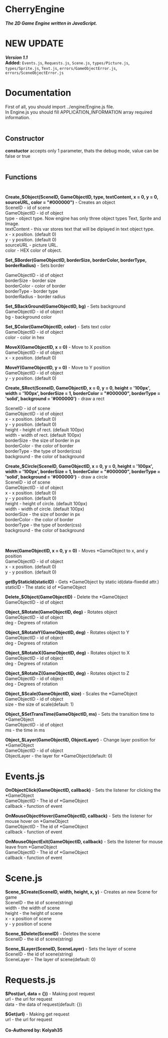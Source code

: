 # CherryEngine
***The 2D Game Engine written in JavaScript.***

# NEW UPDATE<br>
***Version 1.1***<br>
**Added:** `Events.js`, `Requests.js`, `Scene.js`, `types/Picture.js`, `types/Sprite.js`, `Text.js`, `errors/GameObjectError.js`, `errors/SceneObjectError.js`

# Documentation<br>
First of all, you should import ../engine/Engine.js file.<br>
In Engine.js you should fill APPLICATION_INFORMATION array required information.<br><br>
## Constructor<br>
**constuctor** accepts only 1 parameter, thats the debug mode, value can be false or true<br><br>
## Functions <br><br>
**Create_$Object(SceneID, GameObjectID, type, textContent, x = 0, y = 0, sourceURL, color = "#000000")** - Creates an object<br>
SceneID - id of scene<br>
GameObjectID - id of object<br>
type - object type. Now engine has only three object types Text, Sprite and Image.<br>
textContent - this var stores text that will be diplayed in text object type.<br>
x - x position. (default 0)<br>
y - y position. (default 0)<br>
sourceURL - picture URL.<br>
color - HEX color of object.

**Set_$Border(GameObjectID, borderSize, borderColor, borderType, borderRadius)** - Sets border<br>

GameObjectID - id of object<br>
borderSize - border size<br>
borderColor - color of border<br>
borderType - border type<br>
borderRadius - border radius

**Set_$BackGround(GameObjectID, bg)** - Sets background<br>
GameObjectID - id of object<br>
bg - background color

**Set_$Color(GameObjectID, color)** - Sets text color<br>
GameObjectID - id of object<br>
color - color in hex

**MoveX(GameObjectID, x = 0)** - Move to X position<br>
GameObjectID - id of object<br>
x - x position. (default 0)

**MoveY(GameObjectID, y = 0)** - Move to Y position<br>
GameObjectID - id of object<br>
y - y position. (default 0)

**Create_$Rect(SceneID, GameObjectID, x = 0, y = 0, height = '100px', width = '100px', borderSize = 1, borderColor = "#000000", borderType = 'solid', background = '#000000')** - draw a rect<br>

SceneID - id of scene<br>
GameObjectID - id of object<br>
x - x position. (default 0)<br>
y - y position. (default 0)<br>
height - height of rect. (default 100px)<br>
width - width of rect. (default 100px)<br>
borderSize - the size of border in px<br>
borderColor - the color of border<br>
borderType - the type of border(css)<br>
background - the color of background

**Create_$Circle(SceneID, GameObjectID, x = 0, y = 0, height = '100px', width = '100px', borderSize = 1, borderColor = "#000000", borderType = 'solid', background = '#000000')** - draw a circle<br>
SceneID - id of scene<br>
GameObjectID - id of object<br>
x - x position. (default 0)<br>
y - y position. (default 0)<br>
height - height of circle. (default 100px)<br>
width - width of circle. (default 100px)<br>
borderSize - the size of border in px<br>
borderColor - the color of border<br>
borderType - the type of border(css)<br>
background - the color of background<br><br><br>

**Move(GameObjectID, x = 0, y = 0)** - Moves \*GameObject to x, and y position<br>
GameObjectID - id of object<br>
x - x position. (default 0)<br>
y - y position. (default 0)

**getByStaticId(staticID)** - Gets \*GameObject by static id(data-fixedid attr.)<br>
staticID - The static id of \*GameObject

**Delete_$Object(GameObjectID)** - Delete the \*GameObject<br>
GameObjectID - id of object

**Object_$Rotate(GameObjectID, deg)** - Rotates object<br>
GameObjectID - id of object<br>
deg - Degrees of rotation

**Object_$RotateY(GameObjectID, deg)** - Rotates object to Y<br>
GameObjectID - id of object<br>
deg - Degrees of rotation

**Object_$RotateX(GameObjectID, deg)** - Rotates object to X<br>
GameObjectID - id of object<br>
deg - Degrees of rotation

**Object_$RotateZ(GameObjectID, deg)** - Rotates object to Z<br>
GameObjectID - id of object<br>
deg - Degrees of rotation

**Object_$Scale(GameObjectID, size)** - Scales the \*GameObject<br>
GameObjectID - id of object<br>
size - the size of scale(default: 1)

**Object_$SetTransTime(GameObjectID, ms)** - Sets the transition time to \*GameObject<br>
GameObjectID - id of object<br>
ms - the time in ms

**Object_$Layer(GameObjectID, ObjectLayer)** - Change layer position for \*GameObject<br>
GameObjectID - id of object<br>
ObjectLayer - the layer for \*GameObject(default: 0)

# Events.js
**OnObjectClick(GameObjectID, callback)** - Sets the listener for clicking the \*GameObject<br>
GameObjectID - The id of \*GameObject<br>
callback - function of event

**OnMouseObjectHover(GameObjectID, callback)** - Sets the listener for mouse hover on  \*GameObject<br>
GameObjectID - The id of \*GameObject<br>
callback - function of event

**OnMouseObjectExit(GameObjectID, callback)** - Sets the listener for mouse leave from \*GameObject<br>
GameObjectID - The id of \*GameObject<br>
callback - function of event

# Scene.js
**Scene_$Create(SceneID, width, height, x, y)** - Creates an new Scene for game<br>
SceneID - the id of scene(string)<br>
width - the width of scene<br>
height - the height of scene<br>
x - x position of scene<br>
y - y position of scene

**Scene_$Delete(SceneID)**  - Deletes the scene<br>
SceneID - the id of scene(string)

**Scene_$Layer(SceneID, SceneLayer)** - Sets the layer of scene<br>
SceneID - the id of scene(string)<br>
SceneLayer - The layer of scene(default: 0)

# Requests.js
**$Post(url, data = {})** - Making post request<br>
url - the url for request<br>
data - the data of request(default: {})

**$Get(url)** - Making get request<br>
url - the url for request<br>
<br>
**Co-Authored by: Kolyah35**
